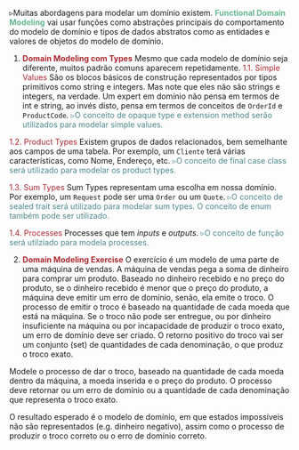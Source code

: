 ▹Muitas abordagens para modelar um domínio existem.
<span style="color:#65B891"><b>Functional Domain Modeling</b></span> vai usar funções como abstrações principais do comportamento do modelo de domínio e tipos de dados abstratos como as entidades e valores de objetos do modelo de domínio.

1. <span style="color:#AD2831"><b>Domain Modeling com Types</b></span>
Mesmo que cada modelo de domínio seja diferente, muitos padrão comuns aparecem repetidamente.
<span style="color:#AD2831">1.1. Simple Values</span>
São os blocos básicos de construção representados por tipos primitivos como string e integers. Mas note que eles não são strings e integers, na verdade. Um expert em domínio não pensa em termos de int e string, ao invés disto, pensa em termos de  conceitos de `OrderId` e `ProductCode`.
<span style="color:#4E878C">▹O conceito de opaque type e extension method serão utilizados para modelar simple values.</span>

<span style="color:#AD2831">1.2. Product Types</span>
Existem grupos de dados relacionados, bem semelhante aos campos de uma tabela. Por exemplo, um `Cliente` terá várias características, como Nome, Endereço, etc.
<span style="color:#4E878C">▹O conceito de final case class será utilizado para modelar os product types.</span>

<span style="color:#AD2831">1.3. Sum Types</span>
Sum Types representam uma escolha em nossa domínio. Por exemplo, um `Request` pode ser uma `Order` ou um `Quote`.
<span style="color:#4E878C">▹O conceito de sealed trait será utilizado para modelar sum types. 
O conceito de enum também pode ser utilizado.</span>

<span style="color:#AD2831">1.4. Processes</span>
Processes que tem *inputs* e *outputs*.
<span style="color:#4E878C">▹O conceito de função será utilziado para modela processes.</span>

2. <span style="color:#AD2831"><b>Domain Modeling Exercise</b></span>
O exercício é um modelo de uma parte de uma máquina de vendas.
A máquina de vendas pega a soma de dinheiro para comprar um produto. Baseado no dinheiro recebido e no preço do produto, se o dinheiro recebido é menor que o preço do produto, a máquina deve emitir um erro de domínio, senão, ela emite o troco.
O processo de emitir o troco é baseado na quantidade de cada moeda que está na máquina. Se o troco não pode ser entregue, ou por dinheiro insuficiente na máquina ou por incapacidade de produzir o troco exato, um erro de domínio deve ser criado.
O retorno positivo do troco vai ser um conjunto (set) de quantidades de cada denominação, o que produz o troco exato.

Modele o processo de dar o troco, baseado na quantidade de cada moeda dentro da máquina, a moeda inserida e o preço do produto. O processo deve retornar ou um erro de domínio ou a quantidade de cada denominação que representa o troco exato.

O resultado esperado é o modelo de domínio, em que estados impossíveis não são representados (e.g. dinheiro negativo), assim como o processo de produzir o troco correto ou o erro de domínio correto.